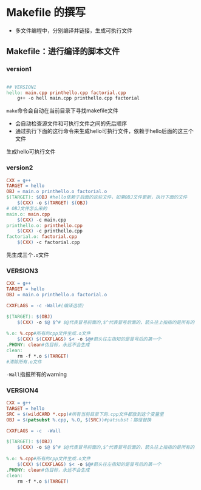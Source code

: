 # Makefile 的撰写

- 多文件编程中，分别编译并链接，生成可执行文件

## Makefile：进行编译的脚本文件

### version1

```makefile

## VERSION1
hello: main.cpp printhello.cpp factorial.cpp
	g++ -o hell main.cpp printhello.cpp factorial
```

```make```命令会自动在当前目录下寻找makefile文件

- 会自动检查源文件和可执行文件之间的先后顺序
- 通过执行下面的这行命令来生成hello可执行文件，依赖于hello后面的这三个文件

生成hello可执行文件

### version2

```makefile
CXX = g++
TARGET = hello
OBJ = main.o printhello.o factorial.o
$(TARGET): $OBJ #hello依赖于后面的这些文件，如果OBJ文件更新，执行下面的文件
	$(CXX) -o $(TARGET) $(OBJ)
# OBJ文件怎么来的
main.o: main.cpp
	$(CXX) -c main.cpp
printhello.o: printhello.cpp
	$(CXX) -c printhello.cpp
factorial.o: factorial.cpp
	$(CXX) -c factorial.cpp

```

先生成三个```.o```文件

### VERSION3

```makefile
CXX = g++
TARGET = hello
OBJ = main.o printhello.o factorial.o

CXXFLAGS = -c -Wall#(编译选项)

$(TARGET): $(OBJ)
	$(CXX) -o $@ $^# $@代表冒号前面的,$^代表冒号后面的，箭头往上指指的是所有的
	
%.o: %.cpp#所有的cpp文件生成.o文件
	$(CXX) $(CXXFLAGS) $< -o $@#箭头往左指知的是冒号后的第一个
.PHONY: clean#伪目标，永远不会生成
clean:
	rm -f *.o $(TARGET)
#清除所有.o文件

```

```-Wall```指报所有的warning

### VERSION4

``````makefile
CXX = g++
TARGET = hello
SRC = $(wildCARD *.cpp)#所有当前目录下的.cpp文件都放到这个变量里
OBJ = $(patsubst %.cpp, %.O, $(SRC))#patsubst：路径替换

CXXFLAGS = -c  -Wall

$(TARGET): $(OBJ)
	$(CXX) -o $@ $^# $@代表冒号前面的,$^代表冒号后面的，箭头往上指指的是所有的
	
%.o: %.cpp#所有的cpp文件生成.o文件
	$(CXX) $(CXXFLAGS) $< -o $@#箭头往左指知的是冒号后的第一个
.PHONY: clean#伪目标，永远不会生成
clean:
	rm -f *.o $(TARGET)
``````



